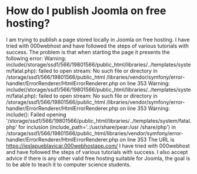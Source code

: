 
# How do I publish Joomla on free hosting?

I am trying to publish a page stored locally in Joomla on free hosting. I have tried with 000webhost and have followed the steps of various tutorials with success. The problem is that when starting the page it presents the following error:
Warning: include(/storage/ssd1/566/19801566/public_html/libraries/../templates/system/fatal.php): failed to open stream: No such file or directory in /storage/ssd1/566/19801566/public_html /libraries/vendor/symfony/error-handler/ErrorRenderer/HtmlErrorRenderer.php on line 353
Warning: include(/storage/ssd1/566/19801566/public_html/libraries/../templates/system/fatal.php): failed to open stream: No such file or directory in /storage/ssd1/566/19801566/public_html /libraries/vendor/symfony/error-handler/ErrorRenderer/HtmlErrorRenderer.php on line 353
Warning: include(): Failed opening '/storage/ssd1/566/19801566/public_html/libraries/../templates/system/fatal.php' for inclusion (include_path='.:/usr/share/pear:/usr /share/php') in /storage/ssd1/566/19801566/public_html/libraries/vendor/symfony/error-handler/ErrorRenderer/HtmlErrorRenderer.php on line 353
The URL is https://ieslapueblavicar.000webhostapp.com/
I have tried with 000webhost and have followed the steps of various tutorials with success.
I also accept advice if there is any other valid free hosting suitable for Joomla, the goal is to be able to teach it to computer science students.

        